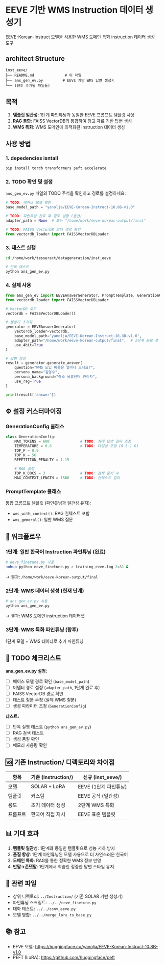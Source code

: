 # EEVE 기반 WMS Instruction 데이터 생성기

EEVE-Korean-Instruct 모델을 사용한 WMS 도메인 특화 instruction 데이터 생성 도구

## architect Structure

```
inst_eeve/
├── README.md              # 이 파일
├── ans_gen_ev.py         # EEVE 기반 WMS 답변 생성기
└── (향후 추가될 파일들)
```

## 목적

1. **템플릿 일관성**: 1단계 파인튜닝과 동일한 EEVE 프롬프트 템플릿 사용
2. **RAG 통합**: FAISS VectorDB와 통합하여 참고 자료 기반 답변 생성
3. **WMS 특화**: WMS 도메인에 최적화된 instruction 데이터 생성

## 사용 방법

### 1. depedencies isntall 

```bash
pip install torch transformers peft accelerate
```

### 2. TODO 확인 및 설정

`ans_gen_ev.py` 파일의 TODO 주석을 확인하고 경로를 설정하세요:

```python
# TODO: 베이스 모델 확인
base_model_path = "yanolja/EEVE-Korean-Instruct-10.8B-v1.0"

# TODO: 파인튜닝 완료 후 경로 설정 (옵션)
adapter_path = None  # 또는 "/home/work/eeve-korean-output/final"

# TODO: FAISS VectorDB 로더 경로 확인
from vectordb_loader import FAISSVectorDBLoader
```

### 3. 테스트 실행

```bash
cd /home/work/tesseract/datageneration/inst_eeve

# 단독 테스트
python ans_gen_ev.py
```

### 4. 실제 사용

```python
from ans_gen_ev import EEVEAnswerGenerator, PromptTemplate, GenerationConfig
from vectordb_loader import FAISSVectorDBLoader

# VectorDB 로드
vectordb = FAISSVectorDBLoader()

# 생성기 초기화
generator = EEVEAnswerGenerator(
    vectordb_loader=vectordb,
    base_model_path="yanolja/EEVE-Korean-Instruct-10.8B-v1.0",
    adapter_path="/home/work/eeve-korean-output/final",  # 1단계 완료 후
    use_4bit=True
)

# 답변 생성
result = generator.generate_answer(
    question="WMS 도입 비용은 얼마나 드나요?",
    persona_name="김영수",
    persona_background="중소 물류센터 관리자",
    use_rag=True
)

print(result['answer'])
```

## ⚙️ 설정 커스터마이징

### GenerationConfig 클래스

```python
class GenerationConfig:
    MAX_TOKENS = 600              # TODO: 최대 답변 길이 조정
    TEMPERATURE = 0.8             # TODO: 다양성 조정 (0.5-1.0)
    TOP_P = 0.9
    TOP_K = 50
    REPETITION_PENALTY = 1.15
    
    # RAG 설정
    TOP_K_DOCS = 3                # TODO: 검색 문서 수
    MAX_CONTEXT_LENGTH = 1500     # TODO: 컨텍스트 길이
```

### PromptTemplate 클래스

통합 프롬프트 템플릿 (파인튜닝과 일관성 유지):

- `wms_with_context()`: RAG 컨텍스트 포함
- `wms_general()`: 일반 WMS 질문

## 🔄 워크플로우

### 1단계: 일반 한국어 Instruction 파인튜닝 (완료)

```bash
# eeve_finetune.py 사용
nohup python eeve_finetune.py > training_eeve.log 2>&1 &
```

→ 결과: `/home/work/eeve-korean-output/final`

### 2단계: WMS 데이터 생성 (현재 단계)

```bash
# ans_gen_ev.py 사용
python ans_gen_ev.py
```

→ 결과: WMS 도메인 instruction 데이터셋

### 3단계: WMS 특화 파인튜닝 (향후)

1단계 모델 + WMS 데이터로 추가 파인튜닝

## 📝 TODO 체크리스트

**ans_gen_ev.py 설정:**
- [ ] 베이스 모델 경로 확인 (`base_model_path`)
- [ ] 어댑터 경로 설정 (`adapter_path`, 1단계 완료 후)
- [ ] FAISS VectorDB 경로 확인
- [ ] 테스트 질문 수정 (실제 WMS 질문)
- [ ] 생성 파라미터 조정 (`GenerationConfig`)

**테스트:**
- [ ] 단독 실행 테스트 (`python ans_gen_ev.py`)
- [ ] RAG 검색 테스트
- [ ] 생성 품질 확인
- [ ] 메모리 사용량 확인

## 🆚 기존 Instruction/ 디렉토리와 차이점

| 항목 | 기존 (Instruction/) | 신규 (inst_eeve/) |
|------|-------------------|------------------|
| 모델 | SOLAR + LoRA | EEVE (1단계 파인튜닝) |
| 템플릿 | 커스텀 | EEVE 공식 (일관성) |
| 용도 | 초기 데이터 생성 | 2단계 WMS 특화 |
| 프롬프트 | 한국어 직접 지시 | EEVE 표준 템플릿 |

## 📊 기대 효과

1. **템플릿 일관성**: 1단계와 동일한 템플릿으로 성능 저하 방지
2. **품질 향상**: 1단계 파인튜닝된 모델 사용으로 더 자연스러운 한국어
3. **도메인 특화**: RAG를 통한 정확한 WMS 정보 반영
4. **반말→존댓말**: 1단계에서 학습한 정중한 답변 스타일 유지

## 🔗 관련 파일

- 상위 디렉토리: `../Instruction/` (기존 SOLAR 기반 생성기)
- 파인튜닝 스크립트: `../../eeve_finetune.py`
- 대화 테스트: `../../conv_eeve.py`
- 모델 병합: `../../merge_lora_to_base.py`

## 📚 참고

- EEVE 모델: https://huggingface.co/yanolja/EEVE-Korean-Instruct-10.8B-v1.0
- PEFT (LoRA): https://github.com/huggingface/peft

